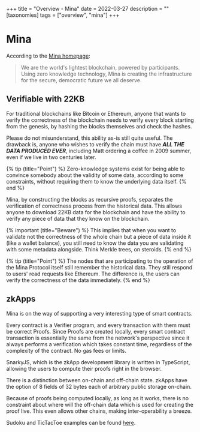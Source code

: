 +++
title = "Overview - Mina"
date = 2022-03-27
description = ""
[taxonomies]
tags = ["overview", "mina"]
+++

# Mina
According to the [Mina homepage](https://minaprotocol.com/):
> We are the world's lightest blockchain, powered by participants. Using zero knowledge technology, Mina is creating the infrastructure for the secure, democratic future we all deserve.

## Verifiable with 22KB
For traditional blockchains like Bitcoin or Ethereum, anyone that wants to verify the correctness of the blockchain needs to verify every block starting from the genesis, by hashing the blocks themselves and check the hashes.

Please do not misunderstand, this ability as-is still quite useful. The drawback is, anyone who wishes to verify the chain must have ***ALL THE DATA PRODUCED EVER***, including Matt ordering a coffee in 2009 summer, even if we live in two centuries later.

{% tip (title="Point") %}
Zero-knowledge systems exist for being able to convince somebody about the validity of some data, according to some constraints, without requiring them to know the underlying data itself.
{% end %}

Mina, by constructing the blocks as recursive proofs, separates the verification of correctness process from the historical data. This allows anyone to download 22KB data for the blockchain and have the ability to verify any piece of data that they know on the blockchain.

{% important (title="Beware") %}
This implies that when you want to validate not the correctness of the whole chain but a piece of data inside it (like a wallet balance), you still need to know the data you are validating with some metadata alongside. Think Merkle trees, on steroids.
{% end %}

{% tip (title="Point") %}
The nodes that are participating to the operation of the Mina Protocol itself still remember the historical data. They still respond to users' read requests like Ethereum. The difference is, the users can verify the correctness of the data immediately.
{% end %}

## zkApps
Mina is on the way of supporting a very interesting type of smart contracts.

Every contract is a Verifier program, and every transaction with them must be correct Proofs. Since Proofs are created locally, every smart contract transaction is essentially the same from the network's perspective since it always performs a verification which takes constant time, regardless of the complexity of the contract. No gas fees or limits.

SnarkyJS, which is the zkApp development library is written in TypeScript, allowing the users to compute their proofs right in the browser. 

There is a distinction between on-chain and off-chain state. zkApps have the option of 8 fields of 32 bytes each of arbitrary public storage on-chain. 

Because of proofs being computed locally, as long as it works, there is no constraint about where will the off-chain data which is used for creating the proof live. This even allows other chains, making inter-operability a breeze.

Sudoku and TicTacToe examples can be found [here](https://github.com/o1-labs/zkapp-cli/tree/main/examples).
